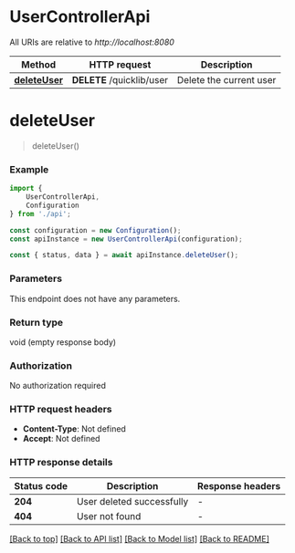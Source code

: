 # UserControllerApi

All URIs are relative to *http://localhost:8080*

|Method | HTTP request | Description|
|------------- | ------------- | -------------|
|[**deleteUser**](#deleteuser) | **DELETE** /quicklib/user | Delete the current user|

# **deleteUser**
> deleteUser()


### Example

```typescript
import {
    UserControllerApi,
    Configuration
} from './api';

const configuration = new Configuration();
const apiInstance = new UserControllerApi(configuration);

const { status, data } = await apiInstance.deleteUser();
```

### Parameters
This endpoint does not have any parameters.


### Return type

void (empty response body)

### Authorization

No authorization required

### HTTP request headers

 - **Content-Type**: Not defined
 - **Accept**: Not defined


### HTTP response details
| Status code | Description | Response headers |
|-------------|-------------|------------------|
|**204** | User deleted successfully |  -  |
|**404** | User not found |  -  |

[[Back to top]](#) [[Back to API list]](../README.md#documentation-for-api-endpoints) [[Back to Model list]](../README.md#documentation-for-models) [[Back to README]](../README.md)

